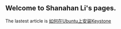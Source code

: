 ## Welcome to Shanahan Li's pages.

The lastest article is [如何在Ubuntu上安装Keystone](/OpenStack/keystone-install-ubuntu.md)
